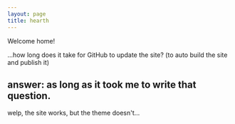 ```yaml
---
layout: page
title: hearth
---
```


Welcome home!

...how long does it take for GitHub to update the site? (to auto build the site and publish it)

answer: as long as it took me to write that question.
--

welp, the site works, but the theme doesn't...

